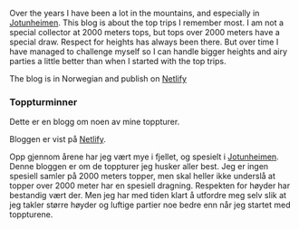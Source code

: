 
Over the years I have been a lot in the mountains, and especially in [Jotunheimen](https://en.wikipedia.org/wiki/Jotunheimen). This blog is about the top trips I remember most. I am not a special collector at 2000 meters tops, but tops over 2000 meters have a special draw. Respect for heights has always been there. But over time I have managed to challenge myself so I can handle bigger heights and airy parties a little better than when I started with the top trips.

The blog is in Norwegian and publish on [Netlify](https://toppturer.netlify.app/)

### Toppturminner

Dette er en blogg om noen av mine toppturer.

Bloggen er vist på [Netlify](https://toppturer.netlify.app/).

Opp gjennom årene har jeg vært mye i fjellet, og spesielt i [Jotunheimen](https://en.wikipedia.org/wiki/Jotunheimen). Denne bloggen er om de toppturer jeg husker aller best. Jeg er ingen spesiell samler på 2000 meters topper, men skal heller ikke underslå at topper over 2000 meter har en spesiell dragning. Respekten for høyder har bestandig vært der. Men jeg har med tiden klart å utfordre meg selv slik at jeg takler større høyder og luftige partier noe bedre enn når jeg startet med toppturene.
